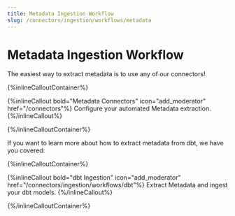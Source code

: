 ```yaml
---
title: Metadata Ingestion Workflow
slug: /connectors/ingestion/workflows/metadata
---
```


# Metadata Ingestion Workflow

The easiest way to extract metadata is to use any of our connectors!

{%inlineCalloutContainer%}

{%inlineCallout
  bold="Metadata Connectors"
  icon="add_moderator"
  href="/connectors"%}
Configure your automated Metadata extraction.
{%/inlineCallout%}

{%/inlineCalloutContainer%}

If you want to learn more about how to extract metadata from dbt, we have you covered:

{%inlineCalloutContainer%}

{%inlineCallout
  bold="dbt Ingestion"
  icon="add_moderator"
  href="/connectors/ingestion/workflows/dbt"%}
Extract Metadata and ingest your dbt models.
{%/inlineCallout%}

{%/inlineCalloutContainer%}
